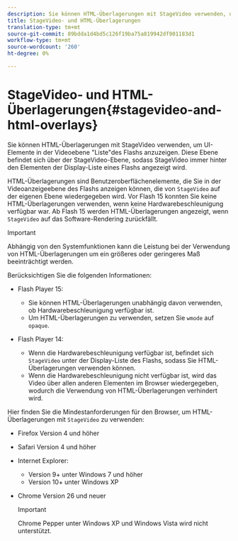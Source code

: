 ```yaml
---
description: Sie können HTML-Überlagerungen mit StageVideo verwenden, um UI-Elemente in der Videoebene "Liste"des Flashs anzuzeigen. Diese Ebene befindet sich über der StageVideo-Ebene, sodass StageVideo immer hinter den Elementen der Display-Liste eines Flashs angezeigt wird.
title: StageVideo- und HTML-Überlagerungen
translation-type: tm+mt
source-git-commit: 89bdda1d4bd5c126f19ba75a819942df901183d1
workflow-type: tm+mt
source-wordcount: '260'
ht-degree: 0%

---
```



# StageVideo- und HTML-Überlagerungen{#stagevideo-and-html-overlays}

Sie können HTML-Überlagerungen mit StageVideo verwenden, um UI-Elemente in der Videoebene &quot;Liste&quot;des Flashs anzuzeigen. Diese Ebene befindet sich über der StageVideo-Ebene, sodass StageVideo immer hinter den Elementen der Display-Liste eines Flashs angezeigt wird.

HTML-Überlagerungen sind Benutzeroberflächenelemente, die Sie in der Videoanzeigeebene des Flashs anzeigen können, die von `StageVideo` auf der eigenen Ebene wiedergegeben wird. Vor Flash 15 konnten Sie keine HTML-Überlagerungen verwenden, wenn keine Hardwarebeschleunigung verfügbar war. Ab Flash 15 werden HTML-Überlagerungen angezeigt, wenn `StageVideo` auf das Software-Rendering zurückfällt.

>[!IMPORTANT]
>
>Abhängig von den Systemfunktionen kann die Leistung bei der Verwendung von HTML-Überlagerungen um ein größeres oder geringeres Maß beeinträchtigt werden.

Berücksichtigen Sie die folgenden Informationen:

* Flash Player 15:

   * Sie können HTML-Überlagerungen unabhängig davon verwenden, ob Hardwarebeschleunigung verfügbar ist.
   * Um HTML-Überlagerungen zu verwenden, setzen Sie `wmode` auf `opaque`.

* Flash Player 14:

   * Wenn die Hardwarebeschleunigung verfügbar ist, befindet sich `StageVideo` unter der Display-Liste des Flashs, sodass Sie HTML-Überlagerungen verwenden können.
   * Wenn die Hardwarebeschleunigung nicht verfügbar ist, wird das Video über allen anderen Elementen im Browser wiedergegeben, wodurch die Verwendung von HTML-Überlagerungen verhindert wird.

Hier finden Sie die Mindestanforderungen für den Browser, um HTML-Überlagerungen mit `StageVideo` zu verwenden:

* Firefox Version 4 und höher
* Safari Version 4 und höher
* Internet Explorer:

   * Version 9+ unter Windows 7 und höher
   * Version 10+ unter Windows XP

* Chrome Version 26 und neuer

   >[!IMPORTANT]
   >
   >Chrome Pepper unter Windows XP und Windows Vista wird nicht unterstützt.

